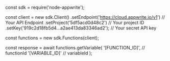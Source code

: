 const sdk = require('node-appwrite');

const client = new sdk.Client()
    .setEndpoint('https://cloud.appwrite.io/v1') // Your API Endpoint
    .setProject('5df5acd0d48c2') // Your project ID
    .setKey('919c2d18fb5d4...a2ae413da83346ad2'); // Your secret API key

const functions = new sdk.Functions(client);

const response = await functions.getVariable(
    '[FUNCTION_ID]', // functionId
    '[VARIABLE_ID]' // variableId
);
